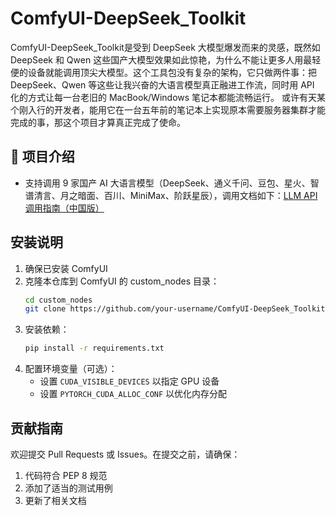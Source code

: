 # ComfyUI-DeepSeek_Toolkit

ComfyUI-DeepSeek_Toolkit是受到 DeepSeek 大模型爆发而来的灵感，既然如 DeepSeek 和 Qwen 这些国产大模型效果如此惊艳，为什么不能让更多人用最轻便的设备就能调用顶尖大模型。这个工具包没有复杂的架构，它只做两件事：把 DeepSeek、Qwen 等这些让我兴奋的大语言模型真正融进工作流，同时用 API 化的方式让每一台老旧的 MacBook/Windows 笔记本都能流畅运行。
或许有天某个刚入行的开发者，能用它在一台五年前的笔记本上实现原本需要服务器集群才能完成的事，那这个项目才算真正完成了使命。

## 👋 项目介绍
- 支持调用 9 家国产 AI 大语言模型（DeepSeek、通义千问、豆包、星火、智谱清言、月之暗面、百川、MiniMax、阶跃星辰），调用文档如下：[LLM API 调用指南（中国版）](https://github.com/HuangYuChuh/ComfyUI-DeepSeek-Toolkit/blob/main/LLM%20API%20%E8%B0%83%E7%94%A8%E6%8C%87%E5%8D%97%EF%BC%88%E4%B8%AD%E5%9B%BD%E7%89%88%EF%BC%89.md)

## 安装说明

1. 确保已安装 ComfyUI
2. 克隆本仓库到 ComfyUI 的 custom_nodes 目录：
   ```bash
   cd custom_nodes
   git clone https://github.com/your-username/ComfyUI-DeepSeek_Toolkit.git
   ```
3. 安装依赖：
   ```bash
   pip install -r requirements.txt
   ```
4. 配置环境变量（可选）：
   - 设置 `CUDA_VISIBLE_DEVICES` 以指定 GPU 设备
   - 设置 `PYTORCH_CUDA_ALLOC_CONF` 以优化内存分配


## 贡献指南

欢迎提交 Pull Requests 或 Issues。在提交之前，请确保：

1. 代码符合 PEP 8 规范
2. 添加了适当的测试用例
3. 更新了相关文档

